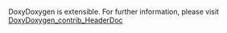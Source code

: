 DoxyDoxygen is extensible.
For further information, please visit [DoxyDoxygen_contrib_HeaderDoc](https://github.com/20Tauri/DoxyDoxygen_contrib_HeaderDoc)
